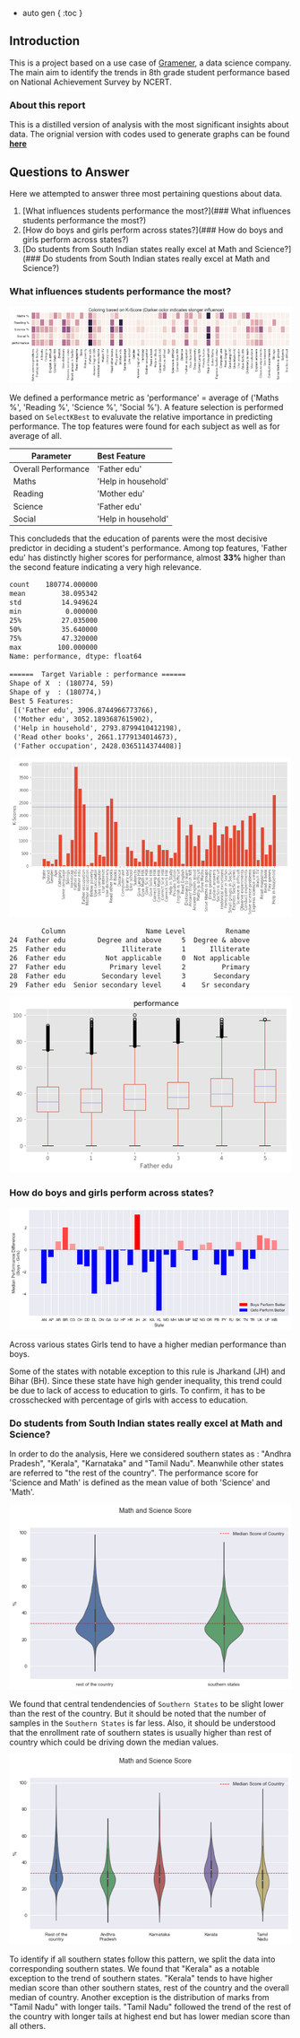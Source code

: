 
<!-- # National Achievement Survey of Class VIII students -->
* auto gen
{
    :toc
}

## Introduction

This is a project based on a use case of [Gramener](https://gramener.com), a data science company. The main aim to identify the trends in 8th grade student performance based on National Achievement Survey by NCERT.

### About this report

This is a distilled version of analysis with the most significant insights about data. The orignial version with codes used to generate graphs can be found [**here**](/ipython.html)

## Questions to Answer

Here we attempted to answer three most pertaining questions about data.

1. [What influences students performance the most?](### What influences students performance the most?)
2. [How do boys and girls perform across states?](### How do boys and girls perform across states?)
3. [Do students from South Indian states really excel at Math and Science?](### Do students from South Indian states really excel at Math and Science?)

### What influences students performance the most?

![png](output_14_0.png)

We defined a performance metric as 'performance' = average of ('Maths %', 'Reading %', 'Science %', 'Social %'). A feature selection is performed based on `SelectKBest` to evaluvate the relative importance in predicting performance. The top features were found for each subject as well as for average of all.

|Parameter|Best Feature |
| --- |:--- |
|Overall Performance|'Father edu'|
|Maths|'Help in household'|
|Reading|'Mother edu'|
|Science|'Father edu'|
|Social|'Help in household'|

This concludeds that the education of parents were the most decisive predictor in deciding a student's  performance. Among top features, 'Father edu' has distinctly higher scores for performance, almost **33%** higher than the second feature indicating a very high relevance.


    count    180774.000000
    mean         38.095342
    std          14.949624
    min           0.000000
    25%          27.035000
    50%          35.640000
    75%          47.320000
    max         100.000000
    Name: performance, dtype: float64

    ======	Target Variable	: performance ======
    Shape of X	: (180774, 59)
    Shape of y	: (180774,)
    Best 5 Features:
     [('Father edu', 3906.8744966773766), 
     ('Mother edu', 3052.1893687615902), 
     ('Help in household', 2793.8799410412198), 
     ('Read other books', 2661.1779134014673), 
     ('Father occupation', 2428.0365114374408)]

![png](output_13_1.png)

            Column                    Name Level          Rename
    24  Father edu        Degree and above     5  Degree & above
    25  Father edu              Illiterate     1      Illiterate
    26  Father edu          Not applicable     0  Not applicable
    27  Father edu           Primary level     2         Primary
    28  Father edu         Secondary level     3       Secondary
    29  Father edu  Senior secondary level     4    Sr secondary



![png](output_13_3.png)


### How do boys and girls perform across states?

![png](output_19_0.png)

Across various states Girls tend to have a higher median performance than boys.

Some of the states with notable exception to this rule is Jharkand (JH) and Bihar (BH). Since these state have high gender inequality, this trend could be due to lack of access to education to girls. To confirm, it has to be crosschecked with percentage of girls with access to education.



### Do students from South Indian states really excel at Math and Science?

In order to do the analysis, Here we considered southern states as : "Andhra Pradesh", "Kerala", "Karnataka" and "Tamil Nadu". Meanwhile other states are referred to "the rest of the country". The performance score for 'Science and Math' is defined as the mean value of both 'Science' and 'Math'. 

![png](output_29_0.png)

We found that central tendendencies of `Southern States` to be slight lower than the rest of the country. But it should be noted that the number of samples in the `Southern States` is far less. Also, it should be understood that the enrollment rate of southern states is usually higher than rest of country which could be driving down the median values.

![png](output_31_0.png)

To identify if all southern states follow this pattern, we split the data into corresponding southern states. We found that "Kerala" as a notable exception to the trend of southern states. "Kerala" tends to have higher median score than other southern states, rest of the country and the overall median of country. Another exception is the distribution of marks from "Tamil Nadu" with longer tails. "Tamil Nadu" followed the trend of the rest of the country with longer tails at highest end but has lower median score than all others.